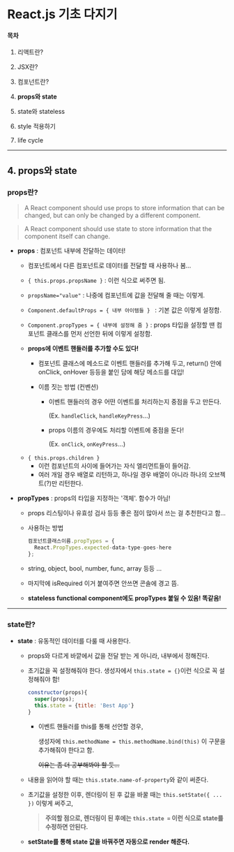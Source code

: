 # React.js 기초 다지기

#### 목차

1. 리액트란?

2. JSX란?

3. 컴포넌트란?

4. **props와 state**

5. state와 stateless

6. style 적용하기

7. life cycle

    

------

## 4. props와 state

### props란?

> A React component should use props to store information that can be changed, but can only be changed by a different component.

> A React component should use state to store information that the component itself can change.

* **props** : 컴포넌트 내부에 전달하는 데이터!

  - 컴포넌트에서 다른 컴포넌트로 데이터를 전달할 때 사용하나 봄...

  - `{ this.props.propsName }` : 이런 식으로 써주면 됨.
  - `propsName="value"` : 나중에 컴포넌트에 값을 전달해 줄 때는 이렇게.

  - `Component.defaultProps = { 내부 아이템들 } ` : 기본 값은 이렇게 설정함.
  - `Component.propTypes = { 내부에 설정해 줌 }` : props 타입을 설정할 땐 컴포넌트 클래스를 먼저 선언한 뒤에 이렇게 설정함.

  + **props에 이벤트 핸들러를 추가할 수도 있다!**
    - 컴포넌트 클래스에 메소드로 이벤트 핸들러를 추가해 두고, return() 안에 onClick, onHover 등등을 붙인 담에 해당 메소드를 대입!

    - 이름 짓는 방법 (컨벤션)

        - 이벤트 핸들러의 경우 어떤 이벤트를 처리하는지 중점을 두고 만든다. 

          (Ex. `handleClick`, `handleKeyPress`...)

        - props 이름의 경우에도 처리할 이벤트에 중점을 둔다!

          (Ex. `onClick`, `onKeyPress`...)

  - `{ this.props.children }`
    - 이런 컴포넌트의 사이에 들어가는 자식 엘리먼트들이 들어감.
    - 여러 개일 경우 배열로 리턴하고, 하나일 경우 배열이 아니라 하나의 오브젝트(?)만 리턴한다.

* **propTypes** : props의 타입을 지정하는 '객체'. 함수가 아님!
  - props 리스팅이나 유효성 검사 등등 좋은 점이 많아서 쓰는 걸 추천한다고 함...

  - 사용하는 방법

      ```javascript
      컴포넌트클래스이름.propTypes = {
      	React.PropTypes.expected-data-type-goes-here
      }; 
      ```

  - string, object, bool, number, func, array 등등 ...

  - 마지막에 isRequired 이거 붙여주면 안쓰면 콘솔에 경고 뜸.

  - **stateless functional component에도 propTypes 붙일 수 있음! 똑같음!**

      

-------------------------------------------------------------------------------------------------------------------

### state란?

* **state** : 유동적인 데이터를 다룰 때 사용한다.

  - props와 다르게 바깥에서 값을 전달 받는 게 아니라, 내부에서 정해진다.

  - 초기값을 꼭 설정해줘야 한다. 생성자에서 `this.state = {}`이런 식으로 꼭 설정해줘야 함!

    ```javascript
    constructor(props){
      super(props);
      this.state = {title: 'Best App'}
    }
    ```

    + 이벤트 핸들러를 this를 통해 선언할 경우,

      생성자에 `this.methodName = this.methodName.bind(this)` 이 구문을 추가해줘야 한다고 함.

      ~~이유는 좀 더 공부해봐야 할 듯...~~

  - 내용을 읽어야 할 때는 `this.state.name-of-property`와 같이 써준다.

  - 초기값을 설정한 이후, 렌더링이 된 후 값을 바꿀 때는 `this.setState({ ... })` 이렇게 써주고,
    > **주의할 점으로, 렌더링이 된 후에는 `this.state =` 이런 식으로 state를 수정하면 안된다.**

  - **setState를 통해 state 값을 바꿔주면 자동으로 render 해준다.**
